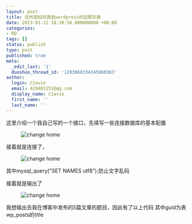 ```yaml
---
layout: post
title: 在外部如何调去wordpress的近期文章
date: 2013-01-22 18:20:58.000000000 +08:00
categories:
- RD
tags: []
status: publish
type: post
published: true
meta:
  _edit_last: '1'
  duoshuo_thread_id: '1203060334345060363'
author:
  login: C1avie
  email: 429465251@qq.com
  display_name: C1avie
  first_name: ''
  last_name: ''
---
```

这里介绍一个我自己写的一个接口，先填写一些连接数据库的基本配置

<figure>
  <img src="{{ site.url }}/images/wp/config.jpg" alt="change home">
</figure>

接着就是连接了，

<figure>
  <img src="{{ site.url }}/images/wp/connect.jpg" alt="change home">
</figure>

其中mysql_query("SET NAMES utf8");防止文字乱码

接着就是输出了

<figure>
  <img src="{{ site.url }}/images/wp/echo.jpg" alt="change home">
</figure>

我想输出去我在博客中发布的5篇文章的题目，因此有了以上代码
其中guid为表wp_posts的title
